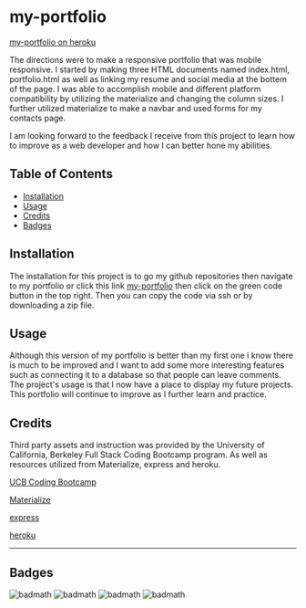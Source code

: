 # my-portfolio

[my-portfolio on heroku](https://nameless-castle-45341.herokuapp.com)

The directions were to make a responsive portfolio that was mobile responsive. I started by making three HTML documents named index.html, portfolio.html as well as linking my resume and social media at the bottem of the page. I was able to accomplish mobile and different platform compatibility by utilizing the materialize and changing the column sizes. I further utilized materialize to make a navbar and used forms for my contacts page. 

I am looking forward to the feedback I receive from this project to learn how to improve as a web developer and how I can better hone my abilities.



## Table of Contents 

* [Installation](#installation)
* [Usage](#usage)
* [Credits](#credits)
* [Badges](#badges)


## Installation

The installation for this project is to go my github repositories then navigate to my portfolio or click this link [my-portfolio](https://github.com/hondahelix/my-portfolio) then click on the green code button in the top right. Then you can copy the code via ssh or by downloading a zip file.


## Usage 

Although this version of my portfolio is better than my first one i know there is much to be improved and I want to add some more interesting features such as connecting it to a database so that people can leave comments. The project's usage is that I now have a place to display my future projects. This portfolio will continue to improve as I further learn and practice.


## Credits
Third party assets and instruction was provided by the University of California, Berkeley Full Stack Coding Bootcamp program. As well as resources utilized from Materialize, express and heroku.

[UCB Coding Bootcamp](https://bootcamp.berkeley.edu/coding/)

[Materialize](https://materializecss.com)

[express](https://www.npmjs.com/package/express)

[heroku](https://www.heroku.com)



---

## Badges

![badmath](https://img.shields.io/github/issues/hondahelix/my-portfolio)
![badmath](https://img.shields.io/github/forks/hondahelix/my-portfolio)
![badmath](https://img.shields.io/github/stars/hondahelix/my-portfolio)
![badmath](https://img.shields.io/github/license/hondahelix/my-portfolio)